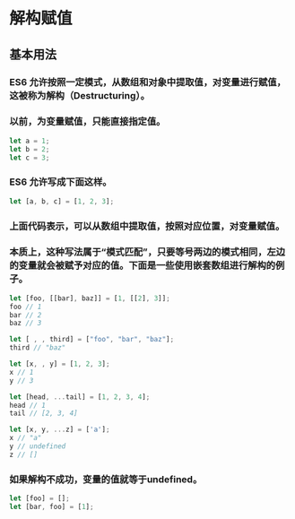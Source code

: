 <!--
 * @Description: 
 * @Author: 曹俊
 * @Date: 2022-06-20 13:21:51
 * @LastEditors: 曹俊
 * @LastEditTime: 2022-06-20 13:25:14
-->
# 解构赋值
## 基本用法

### ES6 允许按照一定模式，从数组和对象中提取值，对变量进行赋值，这被称为解构（Destructuring）。

### 以前，为变量赋值，只能直接指定值。
```js
let a = 1;
let b = 2;
let c = 3;
```
### ES6 允许写成下面这样。
```js
let [a, b, c] = [1, 2, 3];
```
### 上面代码表示，可以从数组中提取值，按照对应位置，对变量赋值。

### 本质上，这种写法属于“模式匹配”，只要等号两边的模式相同，左边的变量就会被赋予对应的值。下面是一些使用嵌套数组进行解构的例子。

```js
let [foo, [[bar], baz]] = [1, [[2], 3]];
foo // 1
bar // 2
baz // 3

let [ , , third] = ["foo", "bar", "baz"];
third // "baz"

let [x, , y] = [1, 2, 3];
x // 1
y // 3

let [head, ...tail] = [1, 2, 3, 4];
head // 1
tail // [2, 3, 4]

let [x, y, ...z] = ['a'];
x // "a"
y // undefined
z // []
```

### 如果解构不成功，变量的值就等于undefined。
```js
let [foo] = [];
let [bar, foo] = [1];
```
